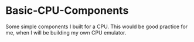 # Basic-CPU-Components
Some simple components I built for a CPU. This would be good practice for me, when I will be building my own CPU emulator.
